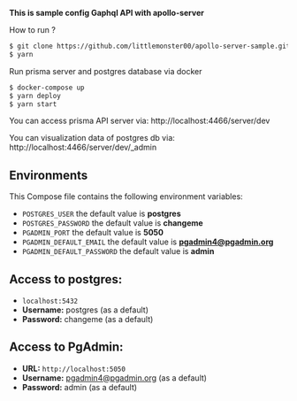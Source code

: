 **This is sample config Gaphql API with apollo-server**

How to run ?

```bash
$ git clone https://github.com/littlemonster00/apollo-server-sample.git
$ yarn

```

Run prisma server and postgres database via docker

```bash
$ docker-compose up
$ yarn deploy
$ yarn start
```

You can access prisma API server via: http://localhost:4466/server/dev

You can visualization data of postgres db via: http://localhost:4466/server/dev/_admin

## Environments
This Compose file contains the following environment variables:

* `POSTGRES_USER` the default value is **postgres**
* `POSTGRES_PASSWORD` the default value is **changeme**
* `PGADMIN_PORT` the default value is **5050**
* `PGADMIN_DEFAULT_EMAIL` the default value is **pgadmin4@pgadmin.org**
* `PGADMIN_DEFAULT_PASSWORD` the default value is **admin**

## Access to postgres: 
* `localhost:5432`
* **Username:** postgres (as a default)
* **Password:** changeme (as a default)

## Access to PgAdmin: 
* **URL:** `http://localhost:5050`
* **Username:** pgadmin4@pgadmin.org (as a default)
* **Password:** admin (as a default)